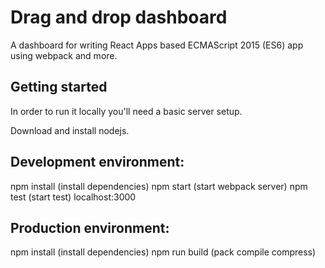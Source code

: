 # Drag and drop dashboard

A dashboard for writing React Apps based ECMAScript 2015 (ES6) app using webpack and more.

## Getting started

In order to run it locally you'll need a basic server setup.

Download and install nodejs.

## Development environment:
npm install  (install dependencies)
npm start (start webpack server)
npm test (start test)
localhost:3000

## Production environment:
npm install  (install dependencies)
npm run build (pack compile compress)
